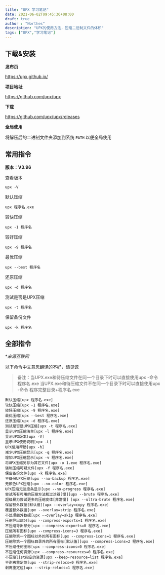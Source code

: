 ```yaml
---
title: "UPX 学习笔记"
date: 2021-06-02T09:45:36+08:00
draft: true
author : "Northes"
description: "UPX的使用方法，压缩二进制文件的体积"
tags: ["UPX","学习笔记"]
---
```


## 下载&安装

**发布页**

https://upx.github.io/

**项目地址**

https://github.com/upx/upx

**下载**

https://github.com/upx/upx/releases

**全局使用**

将解压后的二进制文件夹添加到系统 `PATH` 以便全局使用





## 常用指令
**版本：V3.96**

查看版本
```shell
upx -V
```

默认压缩
```shell
upx 程序名.exe
```

较快压缩
```shell
upx -1 程序名
```

较好压缩

```shell
upx -9 程序名
```

最优压缩

```shell
upx --best 程序名
```

还原压缩

```shell
upx -d 程序名
```

测试是否是UPX压缩

```shell
upx -t 程序名
```

保留备份文件

```shell
upx -k 程序名
```



## 全部指令

**来源互联网*

以下命令中文意思翻译的不好，请见谅

> 备注：当UPX.exe和待压缩文件在同一个目录下时可以直接使用upx -命令 程序名.exe
当UPX.exe和待压缩文件不在同一个目录下时可以直接使用upx -命令 程序完整目录+程序名.exe

```shell
默认压缩[upx 程序名.exe]
较快压缩[upx -1 程序名.exe]
较好压缩[upx -9 程序名.exe]
最优压缩[upx --best 程序名.exe]
还原压缩[upx -d 程序名.exe]
测试是否是UPX压缩[upx -t 程序名.exe]
显示UPX压缩清单[upx -l 程序名.exe]
显示UPX版本[upx -V]
显示UPX使用说明[upx -L]
UPX使用帮助[upx -h]
减少UPX压缩显示[upx -q 程序名.exe]
增加UPX压缩显示[upx -v 程序名.exe]
将UPX压缩另存为其它文件[upx -o 1.exe 程序名.exe]
强制压缩可疑文件[upx -f 程序名.exe]
保留备份文件[upx -k 程序名.exe]
不备份UPX压缩[upx --no-backup 程序名.exe]
无颜色UPX压缩[upx --no-color 程序名.exe]
UPX压缩无进度条显示[upx --no-progress 程序名.exe]
尝试所有可用的压缩方法和过滤器[慢][upx --brute 程序名.exe]
超级暴力尝试更多的压缩变体[非常慢] [upx --ultra-brute 程序名.exe]
保留额外数据[默认值][upx --overlay=copy 程序名.exe]
覆盖额外数据[upx --overlay=strip 程序名.exe]
不处理额外数据[upx --overlay=skip 程序名.exe]
压缩导出部分[upx --compress-exports=1 程序名.exe]
不压缩导出部分[upx --compress-exports=0 程序名.exe]
压缩所有图标[upx --compress-icons=3 程序名.exe]
压缩除第一个图标以外的所有图标[upx --compress-icons=1 程序名.exe]
压缩除第一个图标目录外的所有图标[默认值][upx --compress-icons=2 程序名.exe]
不压缩任何图标[upx --compress-icons=0 程序名.exe]
不压缩任何资源[upx --compress-resources=0 程序名.exe]
不压缩list指定的资源[upx --keep-resource=list 程序名.exe]
不剥离重定位[upx --strip-relocs=0 程序名.exe]
剥离重定位[upx --strip-relocs=1 程序名.exe]
```

